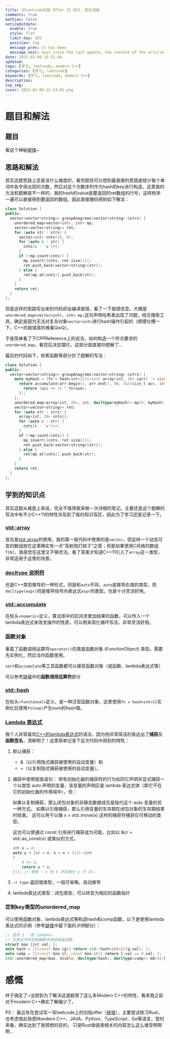 ```yaml
---
title: 记leetcode剑指 Offer II 033. 变位词组
comments: true
mathjax: false
noticeOutdate:
  enable: true
  style: flat
  limit_day: 365
  position: top
  message_prev: It has been
  message_next: days since the last update, the content of the article may be outdated.
date: 2023-02-09 15:51:46
updated:
tags: [学习, leetcode, modern C++]
categories: [学习, leetcode]
keywords: [学习, leetcode, modern C++]
description:
top_img:
cover: 2023-02-09-15-53-01.png
---
```


# 题目和解法

## 题目

看这个神秘[链接](https://leetcode.cn/problems/sfvd7V/)~

## 思路和解法

其实这题思路上还是没什么难度的，看完题目可以想到最直接的思路是统计每个单词中各字母出现的次数，然后对这个次数序列作为hash的key进行构造。这里我的方法和题解是不一样的，我的hash的value是要返回的ret数组的行号，这样枚举一遍可以直接得到要返回的数组。因此直接撸码得到如下解法：

```c++
class Solution {
public:
  vector<vector<string>> groupAnagrams(vector<string> &strs) {
    unordered_map<vector<int>, int> mp;
    vector<vector<string>> ret;
    for (auto str : strs) {
      vector<int> cnts(26, 0);
      for (auto c : str) {
        cnts[c - 'a']++;
      }
      if (!mp.count(cnts)) {
        mp.insert({cnts, ret.size()});
        ret.push_back(vector<string>{str});
      } else {
        ret[mp.at(cnts)].push_back(str);
      }
    }
    return ret;
  }
};
```

但是这样的思路写出来的代码却会编译报错，看了一下报错信息，大概是`unordered_map<vector<int>, int> mp;`这句声明哈希表出现了问题，结合搜索工具，确定是因为无法对复杂对象`vector<int>`进行hash操作引起的（顺便吐槽一下，C++的报错真的难看QwQ）。

于是简单看了下CPPReference上的说法，如何构造一个符合要求的`unordered_map`，看完后决定摆烂，这部分就直接抄题解了...

最后的代码如下，哈希函数等部分抄了题解的写法：

```c++
class Solution {
public:
  vector<vector<string>> groupAnagrams(vector<string> &strs) {
    auto myHash = [fn = hash<int>{}](const array<int, 26> &arr) -> size_t {
      return accumulate(arr.begin(), arr.end(), 0U, [&](size_t acc, int num) {
        return (acc << 1) ^ fn(num);
      });
    };
    unordered_map<array<int, 26>, int, decltype(myHash)> mp(0, myHash);
    vector<vector<string>> ret;
    for (auto str : strs) {
      array<int, 26> cnts{};
      for (auto c : str) {
        cnts[c - 'a']++;
      }
      if (!mp.count(cnts)) {
        mp.insert({cnts, ret.size()});
        ret.push_back(vector<string>{str});
      } else {
        ret[mp.at(cnts)].push_back(str);
      }
    }
    return ret;
  }
};
```

## 学到的知识点

其实这题从难度上来说，完全不值得我来做一次详细的笔记。主要还是这个题解的写法中有不少C++11的特性涉及到了我的知识盲区，因此为了学习还是记录一下。

### [std::array](https://zh.cppreference.com/w/cpp/container/array)

首先是[std::array](https://zh.cppreference.com/w/cpp/container/array)的使用，我的第一版代码中使用的是`vector`，但这样一个动态可变的数组放在这里确实有一点“高射炮打蚊子”之感；但是如果使用C风格的数组`T[N]`，我感觉在这里又不够灵活。看了答案才知道C++11引入了`array`这一类型，非常适用于这里的场景。

### [decltype 说明符](https://zh.cppreference.com/w/cpp/language/decltype)

也是C++类型推导的一种形式，但是和`auto`不同，`auto`是推导右值的类型，而`decltype(expr)`则是推导括号内表达式`expr`的类型。也是十分灵活好用。

### [std::accumulate](https://zh.cppreference.com/w/cpp/algorithm/accumulate)

在标头`<numeric>`定义，算法库中的区间求累加结果的函数，可以传入一个lambda表达式来改变操作的性质，可以用来简化循环写法，非常灵活好用。

### 函数对象

重载了函数调用运算符`operator()`的类是函数对象 (FunctionObject) 类型。需要先实例化，然后当作函数使用。

`sort`和`accumulate`等工具函数都可以接受函数对象（或函数、lambda表达式等）

可以参考[链接](https://zh.cppreference.com/w/cpp/language/operators)中的**函数调用运算符**部分

### [std::hash](https://zh.cppreference.com/w/cpp/utility/hash)

在标头`<functional>`定义，是一种泛型函数对象，这里使用`fn = hash<int>{}`实例化后使用`fn(num)`产生num的hash值。

### [Lambda 表达式](https://zh.cppreference.com/w/cpp/language/lambda)

我个人非常喜欢[C++的lambda表达式](https://zh.cppreference.com/w/cpp/language/lambda)的语法，因为他非常简洁的表达出了**捕获**及**函数签名**，清晰明了！这里简单记录下这次代码中用到的特性：

1. 默认捕获：
   - &（以引用隐式捕获被使用的自动变量）和
   - =（以复制隐式捕获被使用的自动变量）。
2. 捕获中使用赋值语句：
   带有初始化器的捕获符的行为如同它声明并显式捕获一个以类型 auto 声明的变量，该变量的声明区是 lambda 表达式体（即它不在它的初始化器的作用域中），但：

   如果以复制捕获，那么闭包对象的非静态数据成员是指代这个 auto 变量的另一种方式。
   如果以引用捕获，那么引用变量的生存期在闭包对象的生存期结束时结束。
   这可以用于以像 x = std::move(x) 这样的捕获符捕获仅可移动的类型。
   
   这也可以使通过 const 引用进行捕获成为可能，比如以 &cr = std::as_const(x) 或类似的方式。

   ```c++
   int x = 4;
   auto y = [&r = x, x = x + 1]()->int
   {
       r += 2;
       return x * x;
   }(); // 更新 ::x 到 6 并初始化 y 为 25。
   ```

3. `-> type` 返回值类型，一般可省略，自动推导
4. lambda表达式类型：闭包类型，可以转变为相应的函数指针

### 定制key类型的unordered_map

可以使用函数对象、lambda表达式等构造hash和comp函数，以下是使用lambda表达式的示例（参考[链接](https://zh.cppreference.com/w/cpp/container/unordered_map/unordered_map)中最下面的*示例*部分）：

```c++
// 选项 3 ：用 lambdas
// 注意必须将初始桶数传递给构造函数
struct Goo {int val; };
auto hash = [](const Goo &g){ return std::hash<int>{}(g.val); };
auto comp = [](const Goo &l, const Goo &r){ return l.val == r.val; };
std::unordered_map<Goo, double, decltype(hash), decltype(comp)> m8(10,hash, comp);
```

# 感慨

终于搞定了~没想到为了解决这道题用了这么多Modern C++的特性，看来我之前对于modern C++确实了解偏少了。

PS：
最近有在尝试写一写leetcode上的剑指offer（[链接](https://github.com/King-ty/JianzhiOffer)），主要尝试练习Rust，也考虑借此熟悉Mondern C++、JAVA、Python、TypeScript、Go等语言，暂时来看，确实达到了我预想的目的。
只是Rust做链表相关的内容怎么这么难受啊啊啊...
